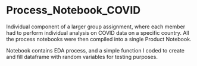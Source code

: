 # Process_Notebook_COVID
Individual component of a larger group assignment, where each member had to perform individual analysis on COVID data on a specific country. All the process notebooks were then compiled into a single Product Notebook.  

Notebook contains EDA process, and a simple function I coded to create and fill dataframe with random variables for testing purposes. 
